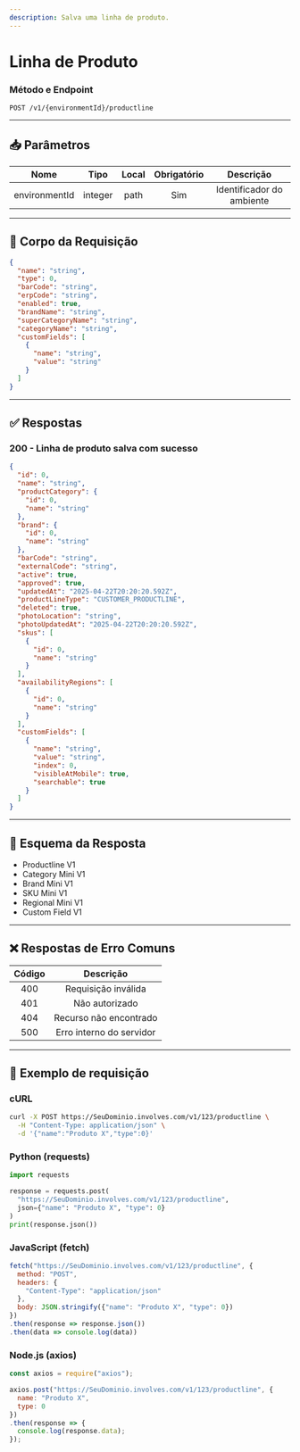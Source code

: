 ```yaml
---
description: Salva uma linha de produto.
---
```


# Linha de Produto

### Método e Endpoint

`POST /v1/{environmentId}/productline`

***

## 📥 Parâmetros

|      Nome     |   Tipo  | Local | Obrigatório |         Descrição         |
| :-----------: | :-----: | :---: | :---------: | :-----------------------: |
| environmentId | integer |  path |     Sim     | Identificador do ambiente |

***

## 🧾 Corpo da Requisição

```json
{
  "name": "string",
  "type": 0,
  "barCode": "string",
  "erpCode": "string",
  "enabled": true,
  "brandName": "string",
  "superCategoryName": "string",
  "categoryName": "string",
  "customFields": [
    {
      "name": "string",
      "value": "string"
    }
  ]
}
```

***

## ✅ Respostas

### 200 - Linha de produto salva com sucesso

```json
{
  "id": 0,
  "name": "string",
  "productCategory": {
    "id": 0,
    "name": "string"
  },
  "brand": {
    "id": 0,
    "name": "string"
  },
  "barCode": "string",
  "externalCode": "string",
  "active": true,
  "approved": true,
  "updatedAt": "2025-04-22T20:20:20.592Z",
  "productLineType": "CUSTOMER_PRODUCTLINE",
  "deleted": true,
  "photoLocation": "string",
  "photoUpdatedAt": "2025-04-22T20:20:20.592Z",
  "skus": [
    {
      "id": 0,
      "name": "string"
    }
  ],
  "availabilityRegions": [
    {
      "id": 0,
      "name": "string"
    }
  ],
  "customFields": [
    {
      "name": "string",
      "value": "string",
      "index": 0,
      "visibleAtMobile": true,
      "searchable": true
    }
  ]
}
```

***

## 🧬 Esquema da Resposta

* Productline V1
* Category Mini V1
* Brand Mini V1
* SKU Mini V1
* Regional Mini V1
* Custom Field V1

***

## ❌ Respostas de Erro Comuns

| Código |         Descrição        |
| :----: | :----------------------: |
|   400  |    Requisição inválida   |
|   401  |      Não autorizado      |
|   404  |  Recurso não encontrado  |
|   500  | Erro interno do servidor |

***

## 📘 Exemplo de requisição

### cURL

```bash
curl -X POST https://SeuDominio.involves.com/v1/123/productline \
  -H "Content-Type: application/json" \
  -d '{"name":"Produto X","type":0}'
```

### Python (requests)

```python
import requests

response = requests.post(
  "https://SeuDominio.involves.com/v1/123/productline",
  json={"name": "Produto X", "type": 0}
)
print(response.json())
```

### JavaScript (fetch)

```javascript
fetch("https://SeuDominio.involves.com/v1/123/productline", {
  method: "POST",
  headers: {
    "Content-Type": "application/json"
  },
  body: JSON.stringify({"name": "Produto X", "type": 0})
})
.then(response => response.json())
.then(data => console.log(data))
```

### Node.js (axios)

```javascript
const axios = require("axios");

axios.post("https://SeuDominio.involves.com/v1/123/productline", {
  name: "Produto X",
  type: 0
})
.then(response => {
  console.log(response.data);
});
```
